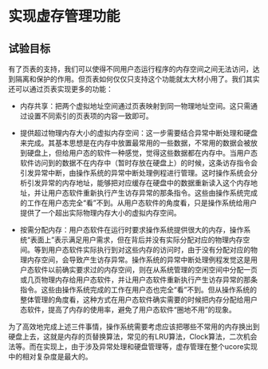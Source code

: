 # 实现虚存管理功能

## 试验目标

有了页表的支持，我们可以使得不同用户态运行程序的内存空间之间无法访问，达到隔离和保护的作用。但页表如何仅仅只支持这个功能就太大材小用了。我们其实还可以通过页表实现更多的功能：

* 内存共享：把两个虚拟地址空间通过页表映射到同一物理地址空间。这只需通过设置不同索引的页表项的内容一致即可。
* 提供超过物理内存大小的虚拟内存空间：这一步需要结合异常中断处理和硬盘来完成。其基本思想是在内存中放置最常用的一些数据，不常用的数据会被放到硬盘上，但给用户态的软件一种感觉，觉得这些数据都在内存中。当用户态软件访问到的数据不在内存中（暂时存放在硬盘上）的时候，这条访存指令会引发异常中断，由操作系统的异常中断处理例程进行管理。这时操作系统会分析引发异常的内存地址，能够把对应缓存在硬盘中的数据重新读入这个内存地址，并让用户态软件重新执行产生访存异常的那条指令。这些由操作系统完成的工作在用户态完全“看”不到。从用户态软件的角度看，只是操作系统给用户提供了一个超出实际物理内存大小的虚拟内存空间。

* 按需分配内存：用户态软件在运行时要求操作系统提供很大的内存，操作系统“表面上”表示满足用户需求，但在背后并没有实际分配对应的物理内存空间。等到用户态软件实际执行到对这些内存的访问时，由于没有分配对应的物理内存空间，会导致产生访存异常。操作系统的异常中断处理例程发觉这是用户态软件以前确实要求过的内存空间，则在从系统管理的空闲空间中分配一页或几页物理内存给用户态软件，并让用户态软件重新执行产生访存异常的那条指令。这些由操作系统完成的工作在用户态也完全“看”不到。但从操作系统的整体管理的角度看，这种方式在用户态软件确实需要的时候把内存分配给用户态软件，提高了内存的使用率，避免了用户态软件“圈地不用”的现象。

为了高效地完成上述三件事情，操作系统需要考虑应该把哪些不常用的内存换出到硬盘上去，这就是内存的页替换算法，常见的有LRU算法，Clock算法，二次机会法等。而在实现上，由于涉及异常处理和硬盘管理等，虚存管理在整个ucore实现中的相对复杂度是最大的。